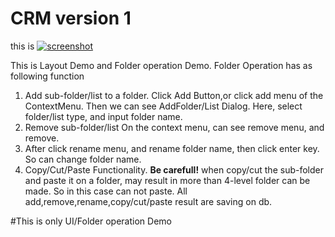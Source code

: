 # CRM version 1

this is [![screenshot](screenshot "screenshot")](https://github.com/bear-gold/Gift-CRM/blob/master/screenshot.png "screenshot")

This is Layout Demo and Folder operation Demo.
Folder Operation has as following function
1. Add sub-folder/list to a folder.
    Click Add Button,or click add menu of the ContextMenu.
	Then we can see AddFolder/List Dialog.
	Here, select folder/list type, and input folder name.
2. Remove sub-folder/list
   On the context menu, can see remove menu, and remove.
3. After click rename menu, and rename  folder name, then click enter key.
   So can change folder name.
4. Copy/Cut/Paste Functionality.
   **Be carefull!** 
   when copy/cut the sub-folder and paste it on a folder, may result in  more than 4-level
   folder can be made.
   So in this case can not paste.
All add,remove,rename,copy/cut/paste result are saving on db.   
 
#This is only UI/Folder operation Demo 